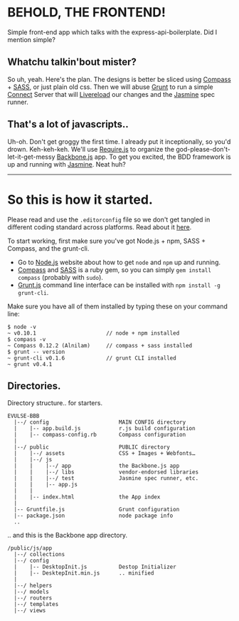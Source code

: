 BEHOLD, THE FRONTEND!
========================

Simple front-end app which talks with the express-api-boilerplate. Did I mention simple?

## Whatchu talkin'bout mister?

So uh, yeah. Here's the plan. The designs is better be sliced using [Compass](http://compass-style.org/) + [SASS](http://sass-lang.com/), or just plain old css. Then we will abuse [Grunt](http://gruntjs.com/) to run a simple [Connect](http://www.senchalabs.org/connect/) Server that will [Livereload](http://livereload.com/) our changes and the [Jasmine](http://pivotal.github.com/jasmine/) spec runner.

## That's a lot of javascripts..

Uh-oh. Don't get groggy the first time. I already put it inceptionally, so you'd drown. Keh-keh-keh. We'll use [Require.js](http://requirejs.org/) to organize the god-please-don't-let-it-get-messy [Backbone.js](http://backbonejs.org/) app. To get you excited, the BDD framework is up and running with [Jasmine](http://pivotal.github.com/jasmine/). Neat huh?

---

So this is how it started.
========================

Please read and use the `.editorconfig` file so we don't get tangled in different coding standard across platforms. Read about it [here](http://editorconfig.org/).

To start working, first make sure you've got Node.js + npm, SASS + Compass, and the grunt-cli.

* Go to [Node.js](http://nodejs.org/) website about how to get `node` and `npm` up and running.
* [Compass](http://compass-style.org/) and [SASS](http://sass-lang.com/) is a ruby gem, so you can simply `gem install compass` (probably with `sudo`).
* [Grunt.js](http://gruntjs.com/getting-started) command line interface can be installed with `npm install -g grunt-cli`.

Make sure you have all of them installed by typing these on your command line:

    $ node -v
    ~ v0.10.1                      // node + npm installed
    $ compass -v
    ~ Compass 0.12.2 (Alnilam)     // compass + sass installed
    $ grunt -- version
    ~ grunt-cli v0.1.6             // grunt CLI installed
    ~ grunt v0.4.1

## Directories.

Directory structure.. for starters.

    EVULSE-BBB
      |--/ config                      MAIN CONFIG directory
      |    |-- app.build.js            r.js build configuration
      |    |-- compass-config.rb       Compass configuration
      |
      |--/ public                      PUBLIC directory
      |    |--/ assets                 CSS + Images + Webfonts…
      |    |--/ js
      |    |    |--/ app               the Backbone.js app
      |    |    |--/ libs              vendor-endorsed libraries
      |    |    |--/ test              Jasmine spec runner, etc.
      |    |    |-- app.js
      |    |    
      |    |-- index.html              the App index
      |
      |-- Gruntfile.js                 Grunt configuration
      |-- package.json                 node package info
      ..

.. and this is the Backbone app directory.

    /public/js/app
      |--/ collections
      |--/ config
      |    |-- DesktopInit.js          Destop Initializer
      |    |-- DesktepInit.min.js      .. minified
      |
      |--/ helpers
      |--/ models
      |--/ routers
      |--/ templates
      |--/ views
  
 